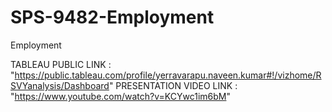 # SPS-9482-Employment
Employment

TABLEAU PUBLIC LINK   : "https://public.tableau.com/profile/yerravarapu.naveen.kumar#!/vizhome/RSVYanalysis/Dashboard"
PRESENTATION VIDEO LINK : "https://www.youtube.com/watch?v=KCYwc1im6bM"
